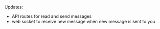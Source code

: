 Updates:
- API routes for read and send messages
- web socket to receive new message when new message is sent to you
